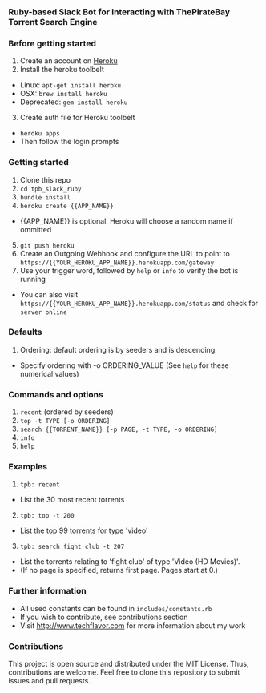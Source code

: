 ### Ruby-based Slack Bot for Interacting with ThePirateBay Torrent Search Engine

### Before getting started

1. Create an account on [Heroku](http://www.heroku.com)
2. Install the heroku toolbelt
 - Linux: `apt-get install heroku`
 - OSX: `brew install heroku`
 - Deprecated: `gem install heroku`
3. Create auth file for Heroku toolbelt
 - `heroku apps`
 - Then follow the login prompts

### Getting started

1. Clone this repo
2. `cd tpb_slack_ruby`
3. `bundle install`
4. `heroku create {{APP_NAME}}`
 - {{APP_NAME}} is optional. Heroku will choose a random name if ommitted
5. `git push heroku`
6. Create an Outgoing Webhook and configure the URL to point to `https://{{YOUR_HEROKU_APP_NAME}}.herokuapp.com/gateway`
7. Use your trigger word, followed by `help` or `info` to verify the bot is running
 - You can also visit `https://{{YOUR_HEROKU_APP_NAME}}.herokuapp.com/status` and check for `server online`

### Defaults

1. Ordering: default ordering is by seeders and is descending.
 - Specify ordering with -o ORDERING_VALUE (See `help` for these numerical values)

### Commands and options

1. `recent` (ordered by seeders)
2. `top -t TYPE [-o ORDERING]`
3. `search {{TORRENT_NAME}} [-p PAGE, -t TYPE, -o ORDERING]`
4. `info`
5. `help`

### Examples

1. `tpb: recent`
 - List the 30 most recent torrents
2. `tpb: top -t 200`
 - List the top 99 torrents for type 'video'
3. `tpb: search fight club -t 207`
 - List the torrents relating to 'fight club' of type 'Video (HD Movies)'.
 - (If no page is specified, returns first page. Pages start at 0.)

### Further information

- All used constants can be found in `includes/constants.rb`
- If you wish to contribute, see contributions section
- Visit http://www.techflavor.com for more information about my work

### Contributions

This project is open source and distributed under the MIT License.
Thus, contributions are welcome. Feel free to clone this repository to submit issues and pull requests.
